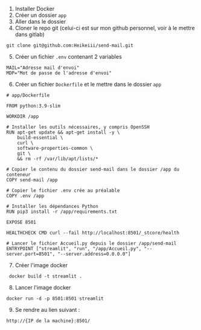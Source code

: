 
1. Installer Docker
2. Créer un dossier `app` 
3. Aller dans le dossier
4. Cloner le repo git (celui-ci est sur mon github personnel, voir à le mettre dans gitlab)

```
git clone git@github.com:Heikeiii/send-mail.git
```

5. Créer un fichier `.env` contenant 2 variables

```
MAIL="Adresse mail d'envoi"
MDP="Mot de passe de l'adresse d'envoi"
```
6. Créer un fichier `Dockerfile` et le mettre dans le dossier `app`

```
# app/Dockerfile

FROM python:3.9-slim

WORKDIR /app

# Installer les outils nécessaires, y compris OpenSSH
RUN apt-get update && apt-get install -y \
    build-essential \
    curl \
    software-properties-common \
    git \
    && rm -rf /var/lib/apt/lists/*

# Copier le contenu du dossier send-mail dans le dossier /app du conteneur
COPY send-mail /app

# Copier le fichier .env crée au préalable
COPY .env /app

# Installer les dépendances Python
RUN pip3 install -r /app/requirements.txt

EXPOSE 8501

HEALTHCHECK CMD curl --fail http://localhost:8501/_stcore/health

# Lancer le fichier Accueil.py depuis le dossier /app/send-mail
ENTRYPOINT ["streamlit", "run", "/app/Accueil.py", "--server.port=8501", "--server.address=0.0.0.0"]

```

7. Créer l'image docker

```
 docker build -t streamlit .
```

8. Lancer l'image docker

```
docker run -d -p 8501:8501 streamlit
```

9. Se rendre au lien suivant : 

```
http://{IP de la machine}:8501/
```

